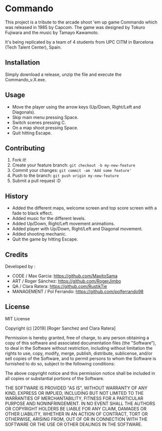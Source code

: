 # Commando

This project is a tribute to the arcade shoot 'em up game Commando which was released in 1985 by Capcom. The game was designed by Tokuro Fujiwara and the music by Tamayo Kawamoto.

It's being replicated by a team of 4 students from UPC CITM in Barcelona (Tech Talent Center), Spain. 

## Installation

Simply download a release, unzip the file and execute the Commando_v.X.exe.

## Usage

- Move the player using the arrow keys (Up/Down, Right/Left and Diagonals).
- Skip main menu pressing Space. 
- Switch scenes pressing C.
- On a map shoot pressing Space. 
- Quit hitting Escape.

## Contributing

1. Fork it!
2. Create your feature branch: `git checkout -b my-new-feature`
3. Commit your changes: `git commit -am 'Add some feature'`
4. Push to the branch: `git push origin my-new-feature`
5. Submit a pull request :D

## History

- Added the different maps, welcome screen and top score screen with a fade to black effect.
- Added music for the different levels.
- Added Up/Down, Right/Left movement animations. 
- Added player with Up/Down, Right/Left and Diagonal movement. 
- Added shooting mechanic.
- Quit the game by hitting Escape.

## Credits

Developed by :

- CODE / Max Garcia: https://github.com/MaxitoSama
- ART / Roger Sánchez: https://github.com/RogerJimbo
- QA / Clara Ratera: https://github.com/RustikTie
- MANAGEMENT / Pol Ferrando: https://github.com/polferrando98

## License

MIT License

Copyright (c) [2019] [Roger Sanchez and Clara Ratera]

Permission is hereby granted, free of charge, to any person obtaining a copy
of this software and associated documentation files (the "Software"), to deal
in the Software without restriction, including without limitation the rights
to use, copy, modify, merge, publish, distribute, sublicense, and/or sell
copies of the Software, and to permit persons to whom the Software is
furnished to do so, subject to the following conditions:

The above copyright notice and this permission notice shall be included in all
copies or substantial portions of the Software.

THE SOFTWARE IS PROVIDED "AS IS", WITHOUT WARRANTY OF ANY KIND, EXPRESS OR
IMPLIED, INCLUDING BUT NOT LIMITED TO THE WARRANTIES OF MERCHANTABILITY,
FITNESS FOR A PARTICULAR PURPOSE AND NONINFRINGEMENT. IN NO EVENT SHALL THE
AUTHORS OR COPYRIGHT HOLDERS BE LIABLE FOR ANY CLAIM, DAMAGES OR OTHER
LIABILITY, WHETHER IN AN ACTION OF CONTRACT, TORT OR OTHERWISE, ARISING FROM,
OUT OF OR IN CONNECTION WITH THE SOFTWARE OR THE USE OR OTHER DEALINGS IN THE
SOFTWARE.
